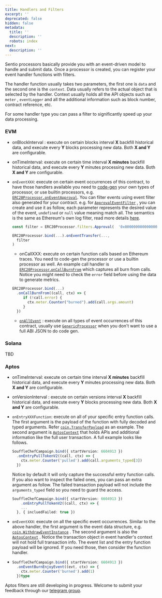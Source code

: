 ```yaml
---
title: Handlers and Filters
excerpt: ''
deprecated: false
hidden: false
metadata:
  title: ''
  description: ''
  robots: index
next:
  description: ''
---
```

Sentio processors basically provide you with an event-driven model to handle and submit data. Once a processor is created, you can register your event handler functions with filters.&#x20;

The handler function usually takes two parameters, the first one is `data` and the second one is the `context`. Data usually refers to the actual object that is selected by the handler.  Context usually holds  all the API objects  such as `meter` , `eventLogger` and all the additional information such as block number, contract reference, etc.

For some handler type you can pass a filter to significantly speed up your data processing.

### EVM

* onBlockInterval : execute on certain blocks interval **X** backfill historical data, and execute every **Y** blocks processing new data. Both **X and Y** are configurable.
* onTimeInterval: execute on certain time interval **X minutes** backfill historical data, and execute every **Y** minutes processing new data. Both **X and Y** are configurable.
*   `onEventXXX`: execute on certain event occurrences of this contract, to have those handlers available you need to [code-gen](decoding-from-custom-abis) your own types of processor, or use builtin processors, e.g. [`ERC20Processor.onEventApproval`](https://sentioxyz.github.io/sentio-sdk/classes/builtin.erc20.ERC20Processor.html#onEventApproval). You can filter events using event filter also generated for your contract. e.g. for [`ApprovalEventFilter`](https://sentioxyz.github.io/sentio-sdk/types/builtin.erc20.ApprovalEventFilter.html) , you can create and use it as follow, each parameter represents the desired value of the event, `undefined` or `null` value meaning match all.  The semantics is the same as Ethereum's own log filter, read more details [here](https://docs.ethers.io/v5/concepts/events/#events--filters).

    ```typescript
    const filter = ERC20Processor.filters.Approval(  '0x0000000000000000000000000000000000000000',  '0xb329e39ebefd16f40d38f07643652ce17ca5bac1')

    ERC20Processor.bind(...).onEventTransfer(...,
      filter
    )
    ```
    *   onCallXXX: execute on certain function calls based on Ethereum traces. You need to code-gen the processor or use a builtin processor as well. An example call handler is [`ERC20Processor`.`onCallBurnFrom`](https://sentioxyz.github.io/sentio-sdk/classes/builtin.erc20.ERC20Processor.html#onCallBurnFrom) which captures all burn from calls. Notice you might need to check the `error` field before using the data to generate metrics.&#x20;

    ```typescript
    ERC20Processor.bind(...)
      .onCallBurnFrom((call, ctx) => {
         if (!call.error) {
           ctx.meter.Counter("burned").add(call.args.amount)
         }
      })
    ```
    * [`onAllEvent`](https://sentioxyz.github.io/sentio-sdk/classes/core.BaseProcessor.html#onAllEvents) : execute on all types of event occurrences of this contract, usually use  [`GenericProcessor`](https://sentioxyz.github.io/sentio-sdk/classes/core.GenericProcessor.html) when you don't want to use a full ABI JSON to do code gen.

### Solana

TBD

### Aptos

* onTimeInterval: execute on certain time interval **X minutes** backfill historical data, and execute every **Y** minutes processing new data. Both **X and Y** are configurable.
* onVersionInterval : execute on certain versions interval **X** backfill historical data, and execute every **Y** blocks processing new data. Both **X and Y** are configurable.
*   `onEntryXXXFunction`: execute on all of your specific entry function calls. The first argument is the payload of the function with fully decoded and typed arguments. Refer [`coin.TransferPayload`](https://sentioxyz.github.io/sentio-sdk/interfaces/builtin.aptos.\_0x1.coin.TransferPayload.html) as an example. The second argument is [`AptosContext`](https://sentioxyz.github.io/sentio-sdk/classes/aptos.AptosContext.html) that holds APIs and additional information like the full user transaction. A full example looks like follows.&#x20;

    ```typescript
    SouffleChefCampaign.bind({ startVersion: 6604913 })
      .onEntryPullTokenV2((call, ctx) => {
        ctx.meter.Counter('pulled').add(call.arguments_typed[3])
      })
    ```

    Notice by default it will only capture the successful entry function calls. If you also want to  inspect the failed ones, you can pass an extra argument as follow. The failed transaction payload will not include the `arguments_typed` field so you need to guard the access.

    ```typescript
    SouffleChefCampaign.bind({ startVersion: 6604913 })
        .onEntryPullTokenV2((call, ctx) => {
        ...
      }, { incluedFailed: true })
    ```
* `onEventXXX`:  execute on all the specific event occurrences. Similar to the above handler, the first argument is the event data structure, e.g. [`coin.WithdrawEventInstance`](https://sentioxyz.github.io/sentio-sdk/interfaces/builtin.aptos.\_0x1.coin.WithdrawEventInstance.html) . The second argument is also the [`AptosContext`](https://sentioxyz.github.io/sentio-sdk/classes/aptos.AptosContext.html) . Notice the transaction object in event handler's context will not hold full transaction info. The event list and the entry function payload will be ignored. If you need those, then consider the function handler.&#x20;
* ```typescript
  SouffleChefCampaign.bind({ startVersion: 6604913 })
    .onEventBurnEnjoyEvent((evt, ctx) => {
      ctx.meter.Counter('burned').add(1)
    })type
  ```

Aptos filters are still developing in progress. Welcome to submit your feedback through our [telegram group](https://t.me/sentioxyz).